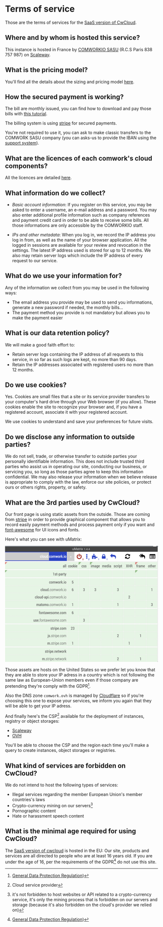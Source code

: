 # Terms of service

Those are the terms of services for the [SaaS version of CwCloud](https://cloud.comwork.io).

## Where and by whom is hosted this service?

This instance is hosted in France by [COMWORKIO SASU](https://www.comwork.io) (R.C.S Paris 838 757 987) on [Scaleway](https://www.scaleway.com).

## What is the pricing model?

You'll find all the details about the sizing and pricing model [here](./sizing_pricing.md).

## How the secured payment is working?

The bill are monthly issued, you can find how to download and pay those bills with [this tutorial](./tutorials/console/public/billing.md).

The billing system is using [stripe](https://www.stripe.com) for secured payments.

You're not required to use it, you can ask to make classic transfers to the COMWORK SASU company (you can asks-us to provide the IBAN using the [support system](./terms.md)).

## What are the licences of each comwork's cloud components?

All the licences are detailed [here](./licences.md).

## What information do we collect?

* _Basic account information_: If you register on this service, you may be asked to enter a username, an e-mail address and a password. You may also enter additional profile information such as company references and payment credit card in order to be able to receive some bills. All those informations are only accessible by the COMWORKIO staff.


* _IPs and other metadata_: When you log in, we record the IP address you log in from, as well as the name of your browser application. All the logged in sessions are available for your review and revocation in the settings. The latest IP address used is stored for up to 12 months. We also may retain server logs which include the IP address of every request to our service.

## What do we use your information for?

Any of the information we collect from you may be used in the following ways:

* The email address you provide may be used to send you informations, generate a new password if needed, the monthly bills...
* The payment method you provide is not mandatory but allows you to make the payment easier

## What is our data retention policy?

We will make a good faith effort to:

* Retain server logs containing the IP address of all requests to this service, in so far as such logs are kept, no more than 90 days.
* Retain the IP addresses associated with registered users no more than 12 months.

## Do we use cookies?

Yes. Cookies are small files that a site or its service provider transfers to your computer's hard drive through your Web browser (if you allow). These cookies enable the site to recognize your browser and, if you have a registered account, associate it with your registered account.

We use cookies to understand and save your preferences for future visits.

## Do we disclose any information to outside parties?

We do not sell, trade, or otherwise transfer to outside parties your personally identifiable information. This does not include trusted third parties who assist us in operating our site, conducting our business, or servicing you, so long as those parties agree to keep this information confidential. We may also release your information when we believe release is appropriate to comply with the law, enforce our site policies, or protect ours or others rights, property, or safety.

## What are the 3rd parties used by CwCloud?

Our front page is using static assets from the outside. Those are coming from [stripe](https://stripe.com) in order to provide graphical component that allows you to record easily payment methods and process payment only if you want and [font-awesome](https://fontawesome.com) for UI icons and fonts.

Here's what you can see with uMatrix:

![umatrix](./img/umatrix.png)

Those assets are hosts on the United States so we prefer let you know that they are able to store your IP adress in a country which is not following the same law as European-Union members even if those company are pretending they're comply with the GDPR[^1].

Also the DNS zone `comwork.ovh` is managed by [Cloudflare](https://www.cloudflare.com) so if you're choosing this one to expose your services, we inform you again that they will be able to get your IP adress.

And finally here's the CSP[^2] available for the deployment of instances, registry or object storages:
* [Scaleway](https://www.scaleway.com)
* [OVH](https://www.ovhcloud.com)

You'll be able to choose the CSP and the region each time you'll make a query to create instances, object storages or registries.

## What kind of services are forbidden on CwCloud?

We do not intend to host the following types of services:

* Illegal services regarding the member European Union's member countries's laws
* Crypto-currency mining on our servers[^3]
* Pornographic content
* Hate or harassment speech content

## What is the minimal age required for using CwCloud?

The [SaaS version of cwcloud](https://cloud.comwork.io) is hosted in the EU: Our site, products and services are all directed to people who are at least 16 years old. If you are under the age of 16, per the requirements of the GDPR[^1] do not use this site.

[^1]: [General Data Protection Regulation](https://en.wikipedia.org/wiki/General_Data_Protection_Regulation))
[^2]: Cloud service provider
[^3]: it's not forbidden to host websites or API related to a crypto-currency service, it's only the mining process that is forbidden on our servers and storage (because it's also forbidden on the cloud's provider we relied on)
